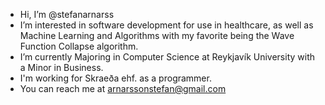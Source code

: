 - Hi, I’m @stefanarnarss
- I’m interested in software development for use in healthcare, as well as Machine Learning and Algorithms with my favorite being the Wave Function Collapse algorithm.
- I’m currently Majoring in Computer Science at Reykjavík University with a Minor in Business.
- I'm working for Skraeða ehf. as a programmer.
- You can reach me at arnarssonstefan@gmail.com

<!---
stefanarnarss/stefanarnarss is a ✨ special ✨ repository because its `README.md` (this file) appears on your GitHub profile.
You can click the Preview link to take a look at your changes.
--->
